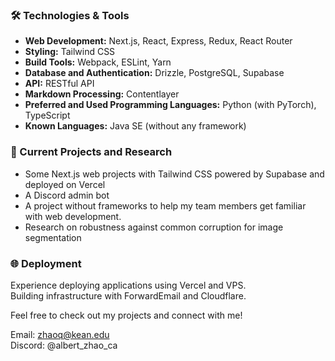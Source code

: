 ### 🛠️ Technologies & Tools
- **Web Development:** Next.js, React, Express, Redux, React Router  
- **Styling:** Tailwind CSS  
- **Build Tools:** Webpack, ESLint, Yarn  
- **Database and Authentication:** Drizzle, PostgreSQL, Supabase  
- **API:** RESTful API  
- **Markdown Processing:** Contentlayer  
- **Preferred and Used Programming Languages:** Python (with PyTorch), TypeScript  
- **Known Languages:** Java SE (without any framework)  

### 🚀 Current Projects and Research
- Some Next.js web projects with Tailwind CSS powered by Supabase and deployed on Vercel  
- A Discord admin bot
- A project without frameworks to help my team members get familiar with web development.
- Research on robustness against common corruption for image segmentation  

### 🌐 Deployment
Experience deploying applications using Vercel and VPS.  
Building infrastructure with ForwardEmail and Cloudflare.

Feel free to check out my projects and connect with me!

Email: zhaoq@kean.edu  
Discord: @albert_zhao_ca

